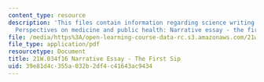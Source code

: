 ```yaml
---
content_type: resource
description: 'This files contain information regarding science writing and new media:
  Perspectives on medicine and public health: Narrative essay - the first sip.'
file: /media/https%3A/open-learning-course-data-rc.s3.amazonaws.com/21w-034-science-writing-and-new-media-perspectives-on-medicine-and-public-health-fall-2016/39e81d4c355a032b2df4c41643ac9434_MIT21W_034F16_TheFirstSip.pdf
file_type: application/pdf
resourcetype: Document
title: 21W.034f16 Narrative Essay - The First Sip
uid: 39e81d4c-355a-032b-2df4-c41643ac9434
---
```

